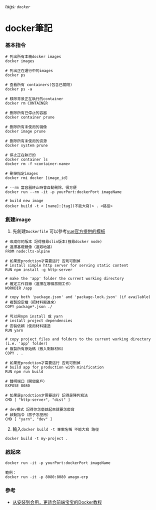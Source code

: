 ###### tags: `docker`

# docker筆記

### 基本指令
```javascript=
# 列出所有本機docker images
docker images

# 列出正在運行中的images
docker ps

# 查看所有 containers(包含已關閉)
docker ps -a

# 移除背景正在執行的container
docker rm CONTAINER

# 删除所有已停止的容器
docker container prune

# 删除所有未使用的镜像
docker image prune

# 删除所有未使用的资源
docker system prune

# 停止正在執行的
docker container ls 
docker rm -f <container-name>

# 刪掉指定images
docker rmi docker [image_id]

# --rm 當容器終止時會自動刪除，很方便
docker run --rm -it -p yourPort:dockerPort imageName

# build new image
docker build -t < [name]:[tag](不能大寫)> . <路徑>

```

### 創建image
1. 先創建`Dockerfile`
可以參考[vue官方提供的模板](https://v2.vuejs.org/v2/cookbook/dockerize-vuejs-app.html)

```dockerfile=
# 改成你的版本 記得搜尋slin版本(搜尋docker node)
# 選擇基礎鏡像（選取地基）
FROM node:lts-alpine

# 如果是prodction才需要這行 否則可刪掉
# install simple http server for serving static content
RUN npm install -g http-server

# make the 'app' folder the current working directory
# 確定工作目錄（選擇在哪個房間工作）
WORKDIR /app

# copy both 'package.json' and 'package-lock.json' (if available)
# 複製設定檔（把材料搬進來）
COPY package*.json ./

# 可以用npm install 或 yarn
# install project dependencies
# 安裝依賴（使用材料建造
RUN yarn

# copy project files and folders to the current working directory (i.e. 'app' folder)
# 複製所有原始碼（搬入剩餘材料）
COPY . .

# 如果是prodction才需要這行 否則可刪掉
# build app for production with minification
RUN npm run build

# 聲明端口（開個窗戶）
EXPOSE 8080

# 如果是prodction才需要這行 記得是陣列寫法
CMD [ "http-server", "dist" ]

# dev模式 記得你怎麼啟起來就要怎麽寫
# 啟動指令（房子怎麼用）
CMD [ "yarn", "dev" ] 
```
2. 輸入`docker build -t 專案名稱 不能大寫 路徑`
```javascript=
docker build -t my-project . 
```
    
### 啟起來
```javascript=
docker run -it -p yourPort:dockerPort imageName

範例：
docker run -it -p 8080:8080 amago-erp
```


### 參考
- [从安装到会用，更适合前端宝宝的Docker教程](https://juejin.cn/post/7455958928607477771)